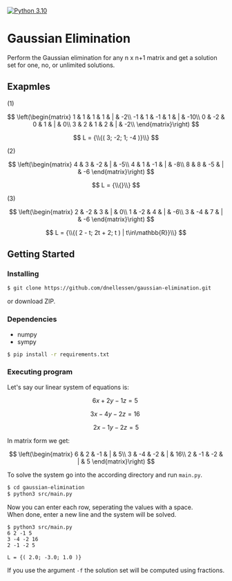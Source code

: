 [![Python 3.10](https://img.shields.io/badge/python-3.10-blue.svg)](https://www.python.org/downloads/)

# Gaussian Elimination

Perform the Gaussian elimination for any n x n+1 matrix and get a solution set for one, no, or unlimited solutions.


## Exapmles
(1)

$$ \left(\begin{matrix}
1 & 1 & 1 & 1 & | & -2\\
-1 & 1 & -1 & 1 & | & -10\\
0 & -2 & 0 & 1 & | & 0\\
3 & 2 & 1 & 2 & | & -2\\
\end{matrix}\right) $$

$$
L = {\\{( 3; -2; 1; -4 )}\\}
$$

(2)

$$ \left(\begin{matrix}
4 & 3 & -2 & | & -5\\
4 & 1 & -1 & | & -8\\
8 & 8 & -5 & | & -6
\end{matrix}\right) $$

$$
L = {\\{}\\}
$$

(3)

$$ \left(\begin{matrix}
2 & -2 & 3 & | & 0\\
1 & -2 & 4 & | & -6\\
3 & -4 & 7 & | & -6
\end{matrix}\right) $$

$$
L = {\\{( 2 - t; 2t + 2; t ) | t\in\mathbb{R}}\\}
$$

## Getting Started

### Installing

```bash
$ git clone https://github.com/dnellessen/gaussian-elimination.git
```
or download ZIP.

### Dependencies
* numpy
* sympy
```bash
$ pip install -r requirements.txt
```


### Executing program

Let's say our linear system of equations is:

$$ 6x  + 2y - 1z = 5\ $$

$$ 3x - 4y  - 2z = 16\ $$

$$ 2x  - 1y - 2z = 5 $$

In matrix form we get:

$$ \left(\begin{matrix}
6 & 2 & -1 & | & 5\\
3 & -4 & -2 & | & 16\\
2 & -1 & -2 & | & 5
\end{matrix}\right) $$

To solve the system go into the according directory and run `main.py`.
```bash
$ cd gaussian-elimination
$ python3 src/main.py
```

Now you can enter each row, seperating the values with a space.\
When done, enter a new line and the system will be solved.
```
$ python3 src/main.py
6 2 -1 5
3 -4 -2 16
2 -1 -2 5

L = {( 2.0; -3.0; 1.0 )}
```

If you use the argument `-f` the solution set will be computed using fractions.
